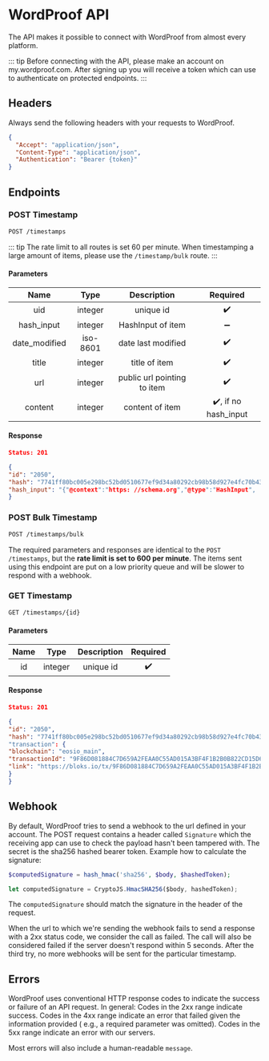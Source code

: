 # WordProof API

The API makes it possible to connect with WordProof from almost every platform.

::: tip Before connecting with the API, please make an account on my.wordproof.com. After signing up you will receive a
token which can use to authenticate on protected endpoints.
:::

## Headers

Always send the following headers with your requests to WordProof.

```json
{
  "Accept": "application/json",
  "Content-Type": "application/json",
  "Authentication": "Bearer {token}"
}
```

## Endpoints

### POST Timestamp

```bash
POST /timestamps
```

::: tip The rate limit to all routes is set 60 per minute. When timestamping a large amount of items, please use
the `/timestamp/bulk` route.
:::

#### Parameters

|   Name   |  Type  | Description |      Required      |
| :------: | :----: | :---------: | :----------------: |
|uid|integer|unique id|:heavy_check_mark:|
|hash_input|integer|HashInput of item|:heavy_minus_sign:|
|date_modified|iso-8601|date last modified|:heavy_check_mark:|
|title|integer|title of item|:heavy_check_mark:|
|url|integer|public url pointing to item|:heavy_check_mark:|
|content|integer|content of item|:heavy_check_mark:, if no hash_input|

#### Response

```json
Status: 201

{
"id": "2050",
"hash": "7741ff80bc005e298bc52bd0510677ef9d34a80292cb98b58d927e4fc70b430c",
"hash_input": "{"@context":"https: //schema.org","@type":"HashInput", ...}"
}
```

### POST Bulk Timestamp

```bash
POST /timestamps/bulk
```

The required parameters and responses are identical to the `POST /timestamps`, but the **rate limit is set to 600 per
minute**. The items sent using this endpoint are put on a low priority queue and will be slower to respond with a webhook.

### GET Timestamp

```bash
GET /timestamps/{id}
```

#### Parameters

|   Name   |  Type  | Description |      Required      |
| :------: | :----: | :---------: | :----------------: |
|id|integer|unique id|:heavy_check_mark:|

#### Response

```json
Status: 201

{
"id": "2050",
"hash": "7741ff80bc005e298bc52bd0510677ef9d34a80292cb98b58d927e4fc70b430c"
"transaction": {
"blockchain": "eosio_main",
"transactionId": "9F86D081884C7D659A2FEAA0C55AD015A3BF4F1B2B0B822CD15D6C15B0F00A08",
"link": "https://bloks.io/tx/9F86D081884C7D659A2FEAA0C55AD015A3BF4F1B2B0B822CD15D6C15B0F00A08",
}
}
```

## Webhook

By default, WordProof tries to send a webhook to the url defined in your account. The POST request contains a header
called `Signature`  which the receiving app can use to check the payload hasn't been tampered with. The secret is the
sha256 hashed bearer token. Example how to calculate the signature:

```php
$computedSignature = hash_hmac('sha256', $body, $hashedToken);
```          

```javascript
let computedSignature = CryptoJS.HmacSHA256($body, hashedToken);
```

The `computedSignature` should match the signature in the header of the request.

When the url to which we're sending the webhook fails to send a response with a 2xx status code, we consider the call as
failed. The call will also be considered failed if the server doesn't respond within 5 seconds. After the third try, no
more webhooks will be sent for the particular timestamp.

## Errors

WordProof uses conventional HTTP response codes to indicate the success or failure of an API request. In general: Codes
in the 2xx range indicate success. Codes in the 4xx range indicate an error that failed given the information provided (
e.g., a required parameter was omitted). Codes in the 5xx range indicate an error with our servers.

Most errors will also include a human-readable `message`.

